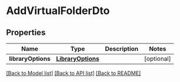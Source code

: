 # AddVirtualFolderDto

## Properties
Name | Type | Description | Notes
------------ | ------------- | ------------- | -------------
**libraryOptions** | [**LibraryOptions**](LibraryOptions.md) |  | [optional] 

[[Back to Model list]](../README.md#documentation-for-models) [[Back to API list]](../README.md#documentation-for-api-endpoints) [[Back to README]](../README.md)


